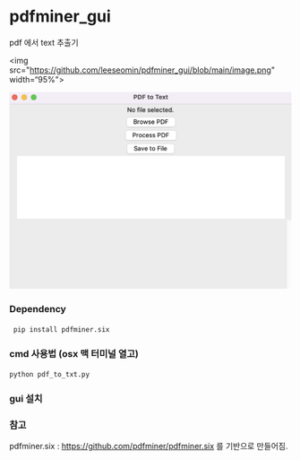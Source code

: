 # pdfminer_gui 

pdf 에서 text 추출기


 <img src="https://github.com/leeseomin/pdfminer_gui/blob/main/image.png" width=“95%">

![대표](https://github.com/leeseomin/pdfminer_gui/blob/main/image.png)



###  Dependency 


``` pip install pdfminer.six``` 


### cmd 사용법 (osx 맥 터미널 열고)

``` python pdf_to_txt.py ```


### gui 설치






### 참고 

pdfminer.six  :  https://github.com/pdfminer/pdfminer.six  를 기반으로 만들어짐.


